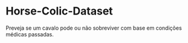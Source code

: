 # Horse-Colic-Dataset
Preveja se um cavalo pode ou não sobreviver com base em condições médicas passadas.
